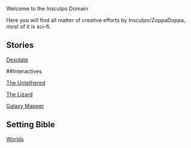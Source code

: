 Welcome to the Insculpo Domain

Here you will find all matter of creative efforts by Insculpo/ZoppaDoppa, most of it is sci-fi.

## Stories

[Desolate](Stories/Desolate.md)


##Interactives

 [The Untethered](Associated_Coding_Projects/TheUntetheredV1.6.html)
 
 [The Lizard](Associated_Coding_Projects/LizardRunner/myGame/index.html)

 [Galaxy Mapper](Associated_Coding_Projects/Galaxy_Placer/Alien_Placer.html)


## Setting Bible

[Worlds](Stellar_Abyss_Setting_Bible/Main_Page.md)
